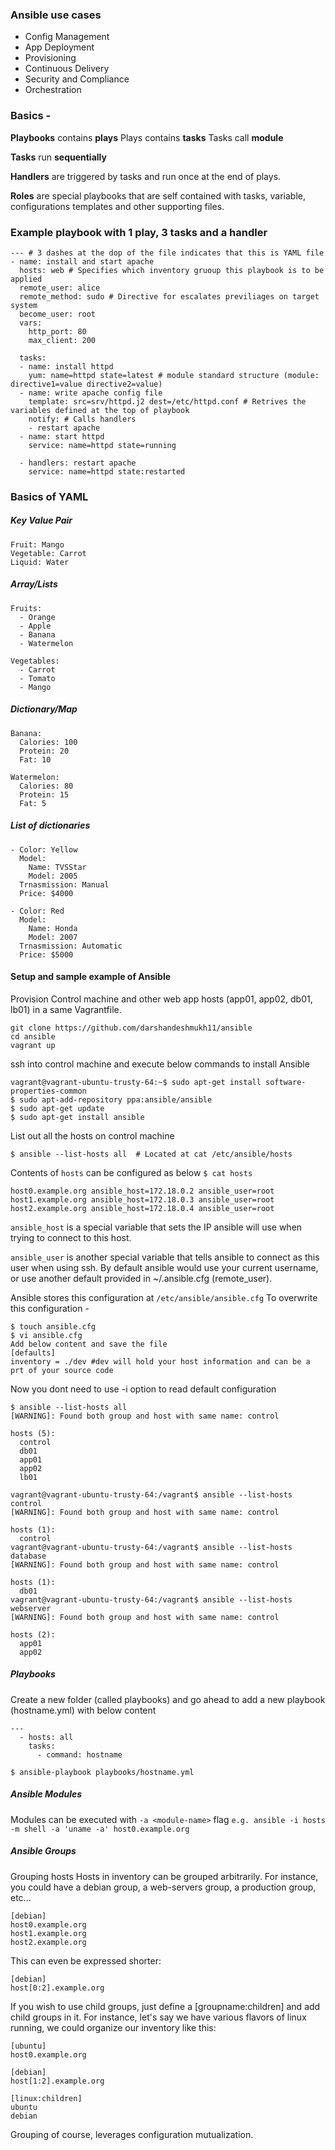 ### Ansible use cases
- Config Management
- App Deployment
- Provisioning
- Continuous Delivery
- Security and Compliance
- Orchestration

### Basics - 
**Playbooks** contains **plays**
Plays contains **tasks**
Tasks call **module**

**Tasks** run **sequentially**

**Handlers** are triggered by tasks and run once at the end of plays.

**Roles** are special playbooks that are self contained with tasks, variable, configurations templates and other supporting files.

### Example playbook with 1 play, 3 tasks and a handler
```
--- # 3 dashes at the dop of the file indicates that this is YAML file
- name: install and start apache 
  hosts: web # Specifies which inventory gruoup this playbook is to be applied
  remote_user: alice
  remote_method: sudo # Directive for escalates previliages on target system
  become_user: root
  vars:
    http_port: 80
    max_client: 200
  
  tasks:
  - name: install httpd
    yum: name=httpd state=latest # module standard structure (module: directive1=value directive2=value)
  - name: write apache config file
    template: src=srv/httpd.j2 dest=/etc/httpd.conf # Retrives the variables defined at the top of playbook
    notify: # Calls handlers
    - restart apache
  - name: start httpd
    service: name=httpd state=running
  
  - handlers: restart apache
    service: name=httpd state:restarted
```



### Basics of YAML
##### Key Value Pair

```
Fruit: Mango
Vegetable: Carrot
Liquid: Water
```


##### Array/Lists
```
Fruits:
  - Orange
  - Apple
  - Banana
  - Watermelon

Vegetables:
  - Carrot
  - Tomato
  - Mango
```  

##### Dictionary/Map
```
Banana:
  Calories: 100
  Protein: 20
  Fat: 10

Watermelon:
  Calories: 80
  Protein: 15
  Fat: 5
```  

##### List of dictionaries
```
- Color: Yellow
  Model:
    Name: TVSStar
    Model: 2005
  Trnasmission: Manual
  Price: $4000
    
- Color: Red
  Model:
    Name: Honda
    Model: 2007
  Trnasmission: Automatic
  Price: $5000    
  ```
  #### Setup and sample example of Ansible
  Provision Control machine and other web app hosts (app01, app02, db01, lb01) in a same Vagrantfile. 
  ```
  git clone https://github.com/darshandeshmukh11/ansible
  cd ansible
  vagrant up
  ```
  ssh into control machine and execute below commands to install Ansible
  ```
  vagrant@vagrant-ubuntu-trusty-64:~$ sudo apt-get install software-properties-common
  $ sudo apt-add-repository ppa:ansible/ansible
  $ sudo apt-get update
  $ sudo apt-get install ansible
  ```
  
  List out all the hosts on control machine
  ```
  $ ansible --list-hosts all  # Located at cat /etc/ansible/hosts
  ```
  Contents of `hosts` can be configured as below 
  `$ cat hosts` 
  ```
  host0.example.org ansible_host=172.18.0.2 ansible_user=root
  host1.example.org ansible_host=172.18.0.3 ansible_user=root
  host2.example.org ansible_host=172.18.0.4 ansible_user=root
  ```
  `ansible_host` is a special variable that sets the IP ansible will use when trying to connect to this host.

  `ansible_user` is another special variable that tells ansible to connect as this user when using ssh. By default ansible would use       your current username, or use another default provided in ~/.ansible.cfg (remote_user).

  Ansible stores this configuration at ```/etc/ansible/ansible.cfg``` 
  To overwrite this configuration - 
  ```
  $ touch ansible.cfg
  $ vi ansible.cfg
  Add below content and save the file 
  [defaults]
  inventory = ./dev #dev will hold your host information and can be a prt of your source code
  ```
  Now you dont need to use -i option to read default configuration
  ```
  $ ansible --list-hosts all
  [WARNING]: Found both group and host with same name: control

  hosts (5):
    control
    db01
    app01
    app02
    lb01
 
  vagrant@vagrant-ubuntu-trusty-64:/vagrant$ ansible --list-hosts control
  [WARNING]: Found both group and host with same name: control

  hosts (1):
    control
 vagrant@vagrant-ubuntu-trusty-64:/vagrant$ ansible --list-hosts database
 [WARNING]: Found both group and host with same name: control

  hosts (1):
    db01
 vagrant@vagrant-ubuntu-trusty-64:/vagrant$ ansible --list-hosts webserver
 [WARNING]: Found both group and host with same name: control

  hosts (2):
    app01
    app02
``` 
##### Playbooks
Create a new folder (called playbooks) and go ahead to add a new playbook (hostname.yml) with below content 
```
---
  - hosts: all
    tasks:
      - command: hostname

$ ansible-playbook playbooks/hostname.yml
```

##### Ansible Modules
Modules can be executed with `-a <module-name>` flag
`e.g. ansible -i hosts -m shell -a 'uname -a' host0.example.org`

##### Ansible Groups
Grouping hosts
Hosts in inventory can be grouped arbitrarily. For instance, you could have a debian group, a web-servers group, a production group,
etc...
```
[debian]
host0.example.org
host1.example.org
host2.example.org
```
This can even be expressed shorter:
```
[debian]
host[0:2].example.org
```
If you wish to use child groups, just define a [groupname:children] and add child groups in it. For instance, let's say we have various flavors of linux running, we could organize our inventory like this:
```
[ubuntu]
host0.example.org

[debian]
host[1:2].example.org

[linux:children]
ubuntu
debian
```
Grouping of course, leverages configuration mutualization.
